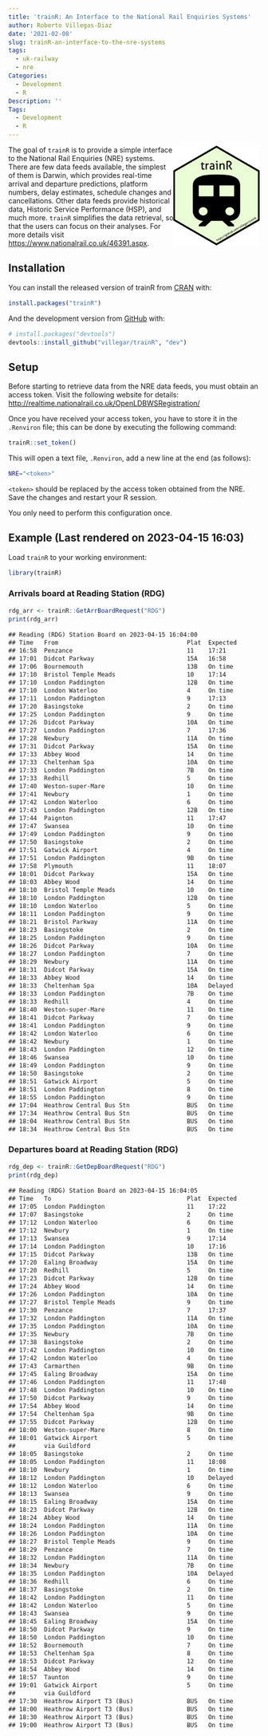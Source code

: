 ```yaml
---
title: 'trainR: An Interface to the National Rail Enquiries Systems'
author: Roberto Villegas-Diaz
date: '2021-02-08'
slug: trainR-an-interface-to-the-nre-systems
tags:
  - uk-railway
  - nre
Categories:
  - Development
  - R
Description: ''
Tags:
  - Development
  - R
---
```


<img src="https://raw.githubusercontent.com/villegar/trainR/main/inst/images/logo.png" alt="logo" align="right" height=200px/>

The goal of `trainR` is to provide a simple interface to the 
National Rail Enquiries (NRE) systems. There are few data feeds 
available, the simplest of them is Darwin, which provides real-time 
arrival and departure predictions, platform numbers, delay estimates, 
schedule changes and cancellations. Other data feeds provide historical 
data, Historic Service Performance (HSP), and much more. `trainR` 
simplifies the data retrieval, so that the users can focus on their 
analyses. For more details visit 
https://www.nationalrail.co.uk/46391.aspx.

## Installation

You can install the released version of trainR from [CRAN](https://CRAN.R-project.org) with:

``` r
install.packages("trainR")
```

And the development version from [GitHub](https://github.com/) with:

``` r
# install.packages("devtools")
devtools::install_github("villegar/trainR", "dev")
```

## Setup
Before starting to retrieve data from the NRE data feeds, you must obtain an access token. 
Visit the following website for details: http://realtime.nationalrail.co.uk/OpenLDBWSRegistration/

Once you have received your access token, you have to store it in the `.Renviron` file; this can be 
done by executing the following command:


```r
trainR::set_token()
```

This will open a text file, `.Renviron`, add a new line at the end (as follows):

```bash
NRE="<token>"
```

`<token>` should be replaced by the access token obtained from the NRE. Save the changes and restart 
your R session.

You only need to perform this configuration once.

## Example (Last rendered on 2023-04-15 16:03)

Load `trainR` to your working environment:

```r
library(trainR)
```

### Arrivals board at Reading Station (RDG)


```r
rdg_arr <- trainR::GetArrBoardRequest("RDG")
print(rdg_arr)
```

```
## Reading (RDG) Station Board on 2023-04-15 16:04:00
## Time   From                                    Plat  Expected
## 16:58  Penzance                                11    17:21
## 17:01  Didcot Parkway                          15A   16:58
## 17:06  Bournemouth                             13B   On time
## 17:10  Bristol Temple Meads                    10    17:14
## 17:10  London Paddington                       12B   On time
## 17:10  London Waterloo                         4     On time
## 17:11  London Paddington                       9     17:13
## 17:20  Basingstoke                             2     On time
## 17:25  London Paddington                       9     On time
## 17:26  Didcot Parkway                          10A   On time
## 17:27  London Paddington                       7     17:36
## 17:28  Newbury                                 11A   On time
## 17:31  Didcot Parkway                          15A   On time
## 17:33  Abbey Wood                              14    On time
## 17:33  Cheltenham Spa                          10A   On time
## 17:33  London Paddington                       7B    On time
## 17:33  Redhill                                 5     On time
## 17:40  Weston-super-Mare                       10    On time
## 17:41  Newbury                                 1     On time
## 17:42  London Waterloo                         6     On time
## 17:43  London Paddington                       12B   On time
## 17:44  Paignton                                11    17:47
## 17:47  Swansea                                 10    On time
## 17:49  London Paddington                       9     On time
## 17:50  Basingstoke                             2     On time
## 17:51  Gatwick Airport                         4     On time
## 17:51  London Paddington                       9B    On time
## 17:58  Plymouth                                11    18:07
## 18:01  Didcot Parkway                          15A   On time
## 18:03  Abbey Wood                              14    On time
## 18:10  Bristol Temple Meads                    10    On time
## 18:10  London Paddington                       12B   On time
## 18:10  London Waterloo                         5     On time
## 18:11  London Paddington                       9     On time
## 18:21  Bristol Parkway                         11A   On time
## 18:23  Basingstoke                             2     On time
## 18:25  London Paddington                       9     On time
## 18:26  Didcot Parkway                          10A   On time
## 18:27  London Paddington                       7     On time
## 18:29  Newbury                                 11A   On time
## 18:31  Didcot Parkway                          15A   On time
## 18:33  Abbey Wood                              14    On time
## 18:33  Cheltenham Spa                          10A   Delayed
## 18:33  London Paddington                       7B    On time
## 18:33  Redhill                                 4     On time
## 18:40  Weston-super-Mare                       11    On time
## 18:41  Didcot Parkway                          7     On time
## 18:41  London Paddington                       9     On time
## 18:42  London Waterloo                         6     On time
## 18:42  Newbury                                 1     On time
## 18:43  London Paddington                       12    On time
## 18:46  Swansea                                 10    On time
## 18:49  London Paddington                       9     On time
## 18:50  Basingstoke                             2     On time
## 18:51  Gatwick Airport                         5     On time
## 18:51  London Paddington                       8     On time
## 18:55  London Paddington                       9     On time
## 17:04  Heathrow Central Bus Stn                BUS   On time
## 17:34  Heathrow Central Bus Stn                BUS   On time
## 18:04  Heathrow Central Bus Stn                BUS   On time
## 18:34  Heathrow Central Bus Stn                BUS   On time
```

### Departures board at Reading Station (RDG)


```r
rdg_dep <- trainR::GetDepBoardRequest("RDG")
print(rdg_dep)
```

```
## Reading (RDG) Station Board on 2023-04-15 16:04:05
## Time   To                                      Plat  Expected
## 17:05  London Paddington                       11    17:22
## 17:07  Basingstoke                             2     On time
## 17:12  London Waterloo                         6     On time
## 17:12  Newbury                                 1     On time
## 17:13  Swansea                                 9     17:14
## 17:14  London Paddington                       10    17:16
## 17:15  Didcot Parkway                          13B   On time
## 17:20  Ealing Broadway                         15A   On time
## 17:20  Redhill                                 5     On time
## 17:23  Didcot Parkway                          12B   On time
## 17:24  Abbey Wood                              14    On time
## 17:26  London Paddington                       10A   On time
## 17:27  Bristol Temple Meads                    9     On time
## 17:30  Penzance                                7     17:37
## 17:32  London Paddington                       11A   On time
## 17:35  London Paddington                       10A   On time
## 17:35  Newbury                                 7B    On time
## 17:38  Basingstoke                             2     On time
## 17:42  London Paddington                       10    On time
## 17:42  London Waterloo                         4     On time
## 17:43  Carmarthen                              9B    On time
## 17:45  Ealing Broadway                         15A   On time
## 17:46  London Paddington                       11    17:48
## 17:48  London Paddington                       10    On time
## 17:50  Didcot Parkway                          9     On time
## 17:54  Abbey Wood                              14    On time
## 17:54  Cheltenham Spa                          9B    On time
## 17:55  Didcot Parkway                          12B   On time
## 18:00  Weston-super-Mare                       8     On time
## 18:01  Gatwick Airport                         5     On time
##        via Guildford                           
## 18:05  Basingstoke                             2     On time
## 18:05  London Paddington                       11    18:08
## 18:10  Newbury                                 1     On time
## 18:12  London Paddington                       10    Delayed
## 18:12  London Waterloo                         6     On time
## 18:13  Swansea                                 9     On time
## 18:15  Ealing Broadway                         15A   On time
## 18:23  Didcot Parkway                          12B   On time
## 18:24  Abbey Wood                              14    On time
## 18:24  London Paddington                       11A   On time
## 18:26  London Paddington                       10A   On time
## 18:27  Bristol Temple Meads                    9     On time
## 18:29  Penzance                                7     On time
## 18:32  London Paddington                       11A   On time
## 18:34  Newbury                                 7B    On time
## 18:35  London Paddington                       10A   Delayed
## 18:36  Redhill                                 6     On time
## 18:37  Basingstoke                             2     On time
## 18:42  London Paddington                       11    On time
## 18:42  London Waterloo                         5     On time
## 18:43  Swansea                                 9     On time
## 18:45  Ealing Broadway                         15A   On time
## 18:50  Didcot Parkway                          9     On time
## 18:50  London Paddington                       10    On time
## 18:52  Bournemouth                             7     On time
## 18:53  Cheltenham Spa                          8     On time
## 18:53  Didcot Parkway                          12    On time
## 18:54  Abbey Wood                              14    On time
## 18:57  Taunton                                 9     On time
## 19:01  Gatwick Airport                         5     On time
##        via Guildford                           
## 17:30  Heathrow Airport T3 (Bus)               BUS   On time
## 18:00  Heathrow Airport T3 (Bus)               BUS   On time
## 18:30  Heathrow Airport T3 (Bus)               BUS   On time
## 19:00  Heathrow Airport T3 (Bus)               BUS   On time
```
